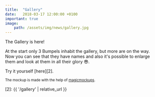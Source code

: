 ```yaml
---
title:  "Gallery"
date:   2018-03-17 12:00:00 +0100
important: true
image:
    path: /assets/img/news/gallery.jpg
---
```


The Gallery is here!
<!--more-->

At the start only 3 Bumpels inhabit the gallery, but more are on the way. Now you can see that they have names and also it's possible to enlarge them and look at them in all their glory :sunglasses:.

Try it yourself [here][2].

<small>The mockup is made with the help of [magicmockups][1].</small>

[1]: http://magicmockups.com
[2]: {{ '/gallery' | relative_url }}

